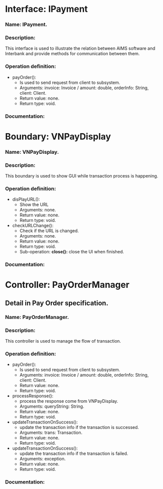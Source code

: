 # Interface: IPayment

### **Name:** IPayment.
### **Description:**
This interface is used to illustrate the relation between AIMS software and Interbank and provide methods for communication between them.

### **Operation definition:**
- payOrder():
    - Is used to send request from client to subsystem.
    - Arguments: invoice: Invoice / amount: double, orderInfo: String, client: Client.
    - Return value: none.
    - Return type: void.

### **Documentation:**

# Boundary: VNPayDisplay

### **Name:** VNPayDisplay.
### **Description:**
This boundary is used to show GUI while transaction process is happening.

### **Operation definition:**
- disPlayURL():
    - Show the URL
    - Arguments: none.
    - Return value: none.
    - Return type: void.
- checkURLChange():
    - Check if the URL is changed.
    - Arguments: none.
    - Return value: none.
    - Return type: void.
    - Sub-operation: **close():** close the UI when finished.
### **Documentation:**

# Controller: PayOrderManager

## Detail in **Pay Order specification**.
### **Name:** PayOrderManager.
### **Description:**
This controller is used to manage the flow of transaction.

### **Operation definition:**
- payOrder():
    - Is used to send request from client to subsystem.
    - Arguments: invoice: Invoice / amount: double, orderInfo: String, client: Client.
    - Return value: none.
    - Return type: void.
- processResponse():
    - process the response come from VNPayDisplay.
    - Arguments: queryString: String.
    - Return value: none.
    - Return type: void.
- updateTransactionOnSuccess():
    - update the transaction info if the transaction is successed.
    - Arguments: trans: Transaction.
    - Return value: none.
    - Return type: void.
- updateTransactionOnSuccess():
    - update the transaction info if the transaction is failed.
    - Arguments: exception.
    - Return value: none.
    - Return type: void.
### **Documentation:**
